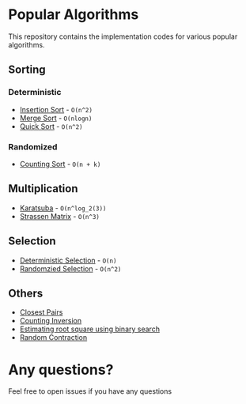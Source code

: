 # Popular Algorithms

This repository contains the implementation codes for various popular algorithms.

## Sorting

### Deterministic

* [Insertion Sort](https://github.com/hardianlawi/algorithm-implementation/blob/master/src/sorting/insertionSort.py) - `O(n^2)`
* [Merge Sort](https://github.com/hardianlawi/algorithm-implementation/blob/master/src/sorting/mergeSort.py) - `O(nlogn)`
* [Quick Sort](https://github.com/hardianlawi/algorithm-implementation/blob/master/src/sorting/quickSort.py) - `O(n^2)`

### Randomized

* [Counting Sort](https://github.com/hardianlawi/algorithm-implementation/blob/master/src/sorting/countingSort.py) - `O(n + k)`

## Multiplication

* [Karatsuba](https://github.com/hardianlawi/algorithm-implementation/blob/master/src/multiplication/karatsubaMultiplication.py) - `O(n^log_2(3))`
* [Strassen Matrix](https://github.com/hardianlawi/algorithm-implementation/blob/master/src/multiplication/strassenAlgorithm.py) - `O(n^3)`

## Selection

* [Deterministic Selection](https://github.com/hardianlawi/algorithm-implementation/blob/master/src/selection/dSelect.py) - `O(n)`
* [Randomzied Selection](https://github.com/hardianlawi/algorithm-implementation/blob/master/src/selection/rSelect.py) - `O(n^2)`

## Others

* [Closest Pairs](https://github.com/hardianlawi/algorithm-implementation/blob/master/src/others/closestPairs.py)
* [Counting Inversion](https://github.com/hardianlawi/algorithm-implementation/blob/master/src/others/countInversion.py)
* [Estimating root square using binary search](https://github.com/hardianlawi/algorithm-implementation/blob/master/src/others/squareRoot_BS.py)
* [Random Contraction](https://github.com/hardianlawi/algorithm-implementation/blob/master/src/others/randomContraction.py)

# Any questions?
Feel free to open issues if you have any questions

